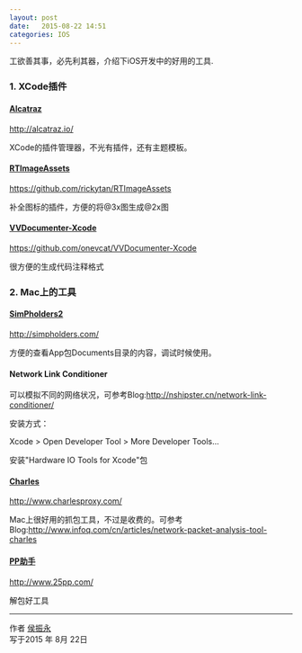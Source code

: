 ```yaml
---
layout: post
date:   2015-08-22 14:51
categories: IOS
---
```


工欲善其事，必先利其器，介绍下iOS开发中的好用的工具.

### 1. XCode插件


#### [Alcatraz](http://alcatraz.io/)

http://alcatraz.io/

XCode的插件管理器，不光有插件，还有主题模板。



#### [RTImageAssets](https://github.com/rickytan/RTImageAssets)

https://github.com/rickytan/RTImageAssets

补全图标的插件，方便的将@3x图生成@2x图


#### [VVDocumenter-Xcode](https://github.com/onevcat/VVDocumenter-Xcode)

https://github.com/onevcat/VVDocumenter-Xcode

很方便的生成代码注释格式



### 2. Mac上的工具


#### [SimPholders2](http://simpholders.com/)

http://simpholders.com/

方便的查看App包Documents目录的内容，调试时候使用。


#### Network Link Conditioner

可以模拟不同的网络状况，可参考Blog:http://nshipster.cn/network-link-conditioner/

安装方式：

Xcode > Open Developer Tool > More Developer Tools...

安装"Hardware IO Tools for Xcode"包


#### [Charles](http://www.charlesproxy.com/)

http://www.charlesproxy.com/

Mac上很好用的抓包工具，不过是收费的。可参考Blog:http://www.infoq.com/cn/articles/network-packet-analysis-tool-charles


#### [PP助手](http://www.25pp.com/)

http://www.25pp.com/

解包好工具

------

作者 [侯振永][1]     
写于2015 年 8月 22日

[1]: https://zhenyonghou.github.io/
